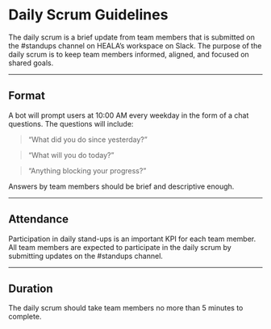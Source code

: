 
# Daily Scrum Guidelines

The daily scrum is a brief update from team members that is submitted on the #standups channel on HEALA’s workspace on Slack.
The purpose of the daily scrum is to keep team members informed, aligned, and focused on shared goals.

<hr>

## Format
A bot will prompt users at 10:00 AM every weekday in the form of a chat questions. The questions will include:

> “What did you do since yesterday?”

> “What will you do today?”

> “Anything blocking your progress?”

Answers by team members should be brief and descriptive enough.

<hr>

## Attendance
Participation in daily stand-ups is an important KPI for each team member.
All team members are expected to participate in the daily scrum by submitting updates on the #standups channel.

<hr>

## Duration
The daily scrum should take team members no more than 5 minutes to complete.
